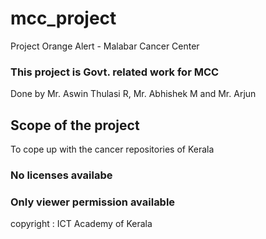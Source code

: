 # mcc_project
Project Orange Alert - Malabar Cancer Center

### This project is Govt. related work for MCC

Done by Mr. Aswin Thulasi R, Mr. Abhishek M and Mr. Arjun

## Scope of the project
To cope up with the cancer repositories of Kerala

### No licenses availabe
### Only viewer permission available

copyright : ICT Academy of Kerala

